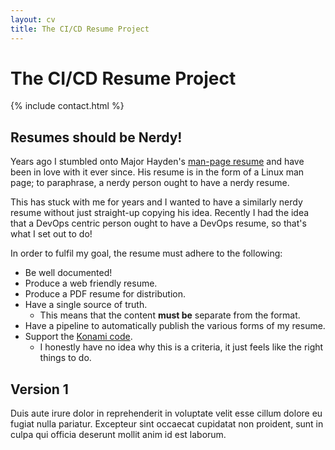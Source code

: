 ```yaml
---
layout: cv
title: The CI/CD Resume Project
---
```


# The CI/CD Resume Project

{% include contact.html %}

## Resumes should be Nerdy!

Years ago I stumbled onto Major Hayden's [man-page resume](https://github.com/major/resume/blob/gh-pages/resume.ronn) and have been in love with it ever since. His resume is in the form of a Linux man page; to paraphrase, a nerdy person ought to have a nerdy resume.

This has stuck with me for years and I wanted to have a similarly nerdy resume without just straight-up copying his idea. Recently I had the idea that a DevOps centric person ought to have a DevOps resume, so that's what I set out to do!

In order to fulfil my goal, the resume must adhere to the following:

* Be well documented!
* Produce a web friendly resume.
* Produce a PDF resume for distribution.
* Have a single source of truth.
    * This means that the content **must be** separate from the format.
* Have a pipeline to automatically publish the various forms of my resume.
* Support the [Konami code](https://en.wikipedia.org/wiki/Konami_Code).
  * I honestly have no idea why this is a criteria, it just feels like the right things to do.

## Version 1

Duis aute irure dolor in reprehenderit in voluptate velit esse cillum dolore eu fugiat nulla pariatur. Excepteur sint occaecat cupidatat non proident, sunt in culpa qui officia deserunt mollit anim id est laborum.
